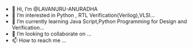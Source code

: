 - 👋 Hi, I’m @LAVANURU-ANURADHA
- 👀 I’m interested in Python , RTL Verification(Verilog),VLSI...
- 🌱 I’m currently learning Java Script,Python Programming for Design and Verification...
- 💞️ I’m looking to collaborate on ...
- 📫 How to reach me ...

<!---
LAVANURU-ANURADHA/LAVANURU-ANURADHA is a ✨ special ✨ repository because its `README.md` (this file) appears on your GitHub profile.
You can click the Preview link to take a look at your changes.
--->
